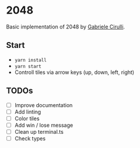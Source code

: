 # 2048

Basic implementation of 2048 by [Gabriele Cirulli](https://github.com/gabrielecirulli/2048).

## Start

* `yarn install`
* `yarn start`
* Controll tiles via arrow keys (up, down, left, right)

## TODOs

- [ ] Improve documentation
- [ ] Add linting
- [ ] Color tiles
- [ ] Add win / lose message
- [ ] Clean up terminal.ts
- [ ] Check types
